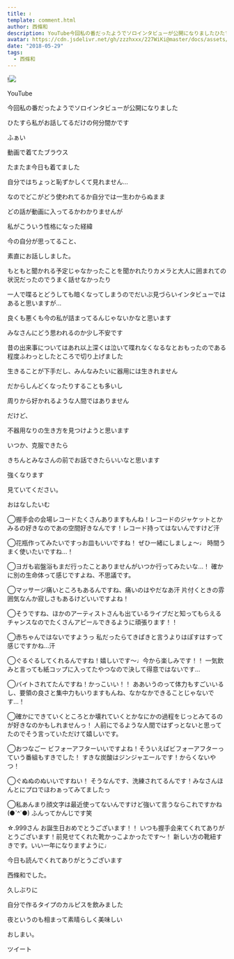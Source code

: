 ```yaml
---
title: ≀
template: comment.html
author: 西條和
description: YouTube今回私の番だったようでソロインタビューが公開になりましたひたすら私がお話してるだけの何分間かですふぁい...
avatar: https://cdn.jsdelivr.net/gh/zzzhxxx/227WiKi@master/docs/assets/photo/avatar/nagomi.jpg
date: "2018-05-29"
tags:
  - 西條和
---
```


!![](https://cdn.jsdelivr.net/gh/227WiKi/227WiKi-image@master/blog-image/nagomi-2018-05-29-2_1.jpg)













YouTube











今回私の番だったようでソロインタビューが公開になりました











ひたすら私がお話してるだけの何分間かです








ふぁい









動画で着てたブラウス







たまたま今日も着てました












自分ではちょっと恥ずかしくて見れません…

















なのでどこがどう使われてるか自分では一生わからぬまま








どの話が動画に入ってるかわかりませんが










私がこういう性格になった経緯







今の自分が思ってること、










素直にお話ししました。










もともと聞かれる予定じゃなかったことを聞かれたりカメラと大人に囲まれての状況だったのでうまく話せなかったり











一人で喋るとどうしても暗くなってしまうのでだいぶ見づらいインタビューではあると思いますが…









良くも悪くも今の私が詰まってるんじゃないかなと思います











みなさんにどう思われるのか少し不安です









昔の出来事についてはあれ以上深くは泣いて喋れなくなるなとおもったのである程度ふわっとしたところで切り上げました












生きることが下手だし、みんなみたいに器用には生きれません











だからしんどくなったりすることも多いし







周りから好かれるような人間ではありません







だけど、












不器用なりの生き方を見つけようと思います










いつか、克服できたら










きちんとみなさんの前でお話できたらいいなと思います










強くなります








見ていてください。










おはなしたいむ





◯握手会の会場レコードたくさんありますもんね！レコードのジャケットとかみるの好きなのであの空間好きなんです！レコード持ってはないんですけど汗






◯花瓶作ってみたいですっお皿もいいですね！
ぜひ一緒にしましょ〜♩
時間うまく使いたいですね…！







◯ヨガも岩盤浴もまだ行ったことありませんがいつか行ってみたいな…！
確かに別の生命体って感じですよね、不思議です。





◯マッサージ痛いところもあるんですね、痛いのはやだなあ汗
片付くときの雰囲気なんか寂しさもあるけどいいですよね！






◯そうですね、ほかのアーティストさんも出ているライブだと知ってもらえるチャンスなのでたくさんアピールできるように頑張ります！！





◯赤ちゃんではないですようっ
私だったらてきぱきと言うよりはぽすはすって感じですかね…汗






◯ぐるぐるしてくれるんですね！嬉しいです〜♩今から楽しみです！！
一気飲みと言っても紙コップに入ってたやつなので決して得意ではないです…








◯バイトされてたんですね！かっこいい！！
ああいうのって体力もすごいいるし、要領の良さと集中力もいりますもんね、なかなかできることじゃないです…！







◯確かにできていくところとか壊れていくとかなにかの過程をじっとみてるのが好きなのかもしれませんっ！
人前にでるような人間ではずっとないと思ってたのでそう言っていただけて嬉しいです。







◯おつなごー
ビフォーアフターいいですよね！そういえばビフォーアフターっていう番組もすきでした！
すきな炭酸はジンジャエールです！からくないやつ！







◯ぐぬぬのぬいいですねい！
そうなんです、洗練されてるんです！みなさんほんとにプロでほわぁってみてましたっ






◯私あんまり顔文字は最近使ってないんですけど強いて言うならこれですかね(●︎`^´●︎)
ふんってかんじです笑








☆.999さん
お誕生日おめでとうございます！！
いつも握手会来てくれてありがとうございます！前見せてくれた靴かっこよかったです〜！
新しい方の靴紐すきです。いい一年になりますように♩










今日も読んでくれてありがとうございます












西條和でした。










久しぶりに











自分で作るタイプのカルピスを飲みました









夜というのも相まって素晴らしく美味しい













おしまい。


ツイート



